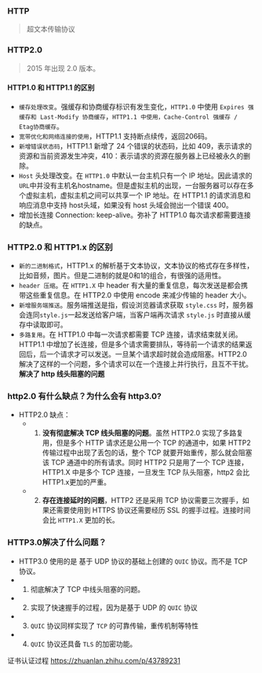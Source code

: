 ### HTTP
> 超文本传输协议

### HTTP2.0
> 2015 年出现 2.0 版本。


#### HTTP1.0 和 HTTP1.1 的区别
* `缓存处理改变`。强缓存和协商缓存标识有发生变化，`HTTP1.0` 中使用 `Expires 强缓存和 Last-Modify 协商缓存`，`HTTP1.1 中使用，Cache-Control 强缓存 / Etag协商缓存`。
* `宽带优化和网络连接的使用`，HTTP1.1 支持断点续传，返回206码。
* `新增错误状态码`，HTTP1.1 新增了 24 个错误的状态码，比如 409，表示请求的资源和当前资源发生冲突，410：表示请求的资源在服务器上已经被永久的删除。
* `Host` 头处理改变。在 `HTTP1.0` 中默认一台主机只有一个 IP 地址。因此请求的`URL`中并没有主机名hostname。但是虚拟主机的出现，一台服务器可以存在多个虚拟主机，虚拟主机之间可以共享一个 IP 地址。在 HTTP1.1 的请求消息和响应消息中支持 host头域，如果没有 host 头域会抛出一个错误 400。
* 增加长连接 Connection: keep-alive。弥补了 HTTP1.0 每次请求都需要连接的缺点。



### HTTP2.0 和 HTTP1.x 的区别
* `新的二进制格式`，HTTP1.x 的解析基于文本协议，文本协议的格式存在多样性，比如音频，图片。但是二进制的就是0和1的组合，有很强的适用性。
* `header 压缩`。在 `HTTP1.X` 中 header 有大量的重复信息，每次发送是都会携带这些重复信息。在 HTTP2.0 中使用 encode 来减少传输的 header 大小。
* `新增服务端推送`。服务端推送是指，假设浏览器请求获取 `style.css` 时，服务器会连同`style.js`一起发送给客户端，当客户端再次请求 `style.js` 时直接从缓存中读取即可。
* `多路复用`。在 HTTP1.0 中每一次请求都需要 TCP 连接，请求结束就关闭。HTTP1.1 中增加了长连接，但是多个请求需要排队，等待前一个请求的结果返回后，后一个请求才可以发送。一旦某个请求超时就会造成阻塞。HTTP2.0 解决了这样的一个问题，多个请求可以在一个连接上并行执行，且互不干扰。**解决了 http 线头阻塞的问题**


### http2.0 有什么缺点？为什么会有 http3.0?
* HTTP2.0 缺点：
   - 1. **没有彻底解决 TCP 线头阻塞的问题**。虽然 HTTP2.0 实现了多路复用，但是多个 HTTP 请求还是公用一个 TCP 的通道中，如果 HTTP2 传输过程中出现了丢包的话，整个 TCP 就要开始重传，那么就会阻塞 该 TCP 通道中的所有请求。同时 HTTP2 只是用了一个 TCP 连接，HTTP1.X 中是多个 TCP 连接，一旦发生 TCP 队头阻塞，http2 会比 HTTP1.x更加的严重。
   - 2. **存在连接延时的问题**，HTTP2 还是采用 TCP 协议需要三次握手，如果还需要使用到 HTTPS 协议还需要经历 SSL 的握手过程。连接时间会比 `HTTP1.X` 更加的长。


### HTTP3.0解决了什么问题？
  -  HTTP3.0 使用的是 基于 UDP 协议的基础上创建的 `QUIC` 协议。而不是 TCP 协议。
  - 1. 彻底解决了  TCP  中线头阻塞的问题。
  - 2. 实现了快速握手的过程，因为是基于 UDP 的 `QUIC` 协议
  - 3. `QUIC` 协议同样实现了 `TCP` 的可靠传输，重传机制等特性
  - 4. `QUIC` 协议还具备 `TLS` 的加密功能。


证书认证过程
https://zhuanlan.zhihu.com/p/43789231

